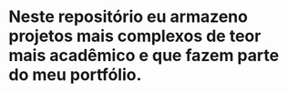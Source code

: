 # Neste repositório eu armazeno projetos mais complexos de teor mais acadêmico e que fazem parte do meu portfólio.
